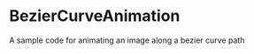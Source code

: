 # BezierCurveAnimation
A sample code for animating an image along a bezier curve path














